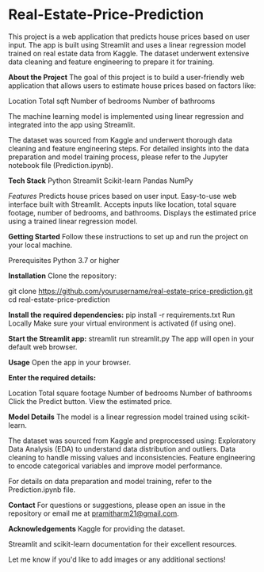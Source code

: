 # Real-Estate-Price-Prediction
This project is a web application that predicts house prices based on user input. The app is built using Streamlit and uses a linear regression model trained on real estate data from Kaggle. The dataset underwent extensive data cleaning and feature engineering to prepare it for training.

**About the Project**
The goal of this project is to build a user-friendly web application that allows users to estimate house prices based on factors like:

Location
Total sqft
Number of bedrooms
Number of bathrooms

The machine learning model is implemented using linear regression and integrated into the app using Streamlit.

The dataset was sourced from Kaggle and underwent thorough data cleaning and feature engineering steps. For detailed insights into the data preparation and model training process, please refer to the Jupyter notebook file (Prediction.ipynb).

**Tech Stack**
Python
Streamlit
Scikit-learn
Pandas
NumPy

*Features*
Predicts house prices based on user input.
Easy-to-use web interface built with Streamlit.
Accepts inputs like location, total square footage, number of bedrooms, and bathrooms.
Displays the estimated price using a trained linear regression model.

**Getting Started**
Follow these instructions to set up and run the project on your local machine.

Prerequisites
Python 3.7 or higher

**Installation**
Clone the repository:

git clone https://github.com/yourusername/real-estate-price-prediction.git
cd real-estate-price-prediction

**Install the required dependencies:**
pip install -r requirements.txt
Run Locally
Make sure your virtual environment is activated (if using one).

**Start the Streamlit app:**
streamlit run streamlit.py
The app will open in your default web browser.

**Usage**
Open the app in your browser.

**Enter the required details:**

Location
Total square footage
Number of bedrooms
Number of bathrooms
Click the Predict button.
View the estimated price.

**Model Details**
The model is a linear regression model trained using scikit-learn.

The dataset was sourced from Kaggle and preprocessed using:
Exploratory Data Analysis (EDA) to understand data distribution and outliers.
Data cleaning to handle missing values and inconsistencies.
Feature engineering to encode categorical variables and improve model performance.

For details on data preparation and model training, refer to the Prediction.ipynb file.

**Contact**
For questions or suggestions, please open an issue in the repository or email me at pramitharm21@gmail.com.

**Acknowledgements**
Kaggle for providing the dataset.

Streamlit and scikit-learn documentation for their excellent resources.

Let me know if you'd like to add images or any additional sections!







